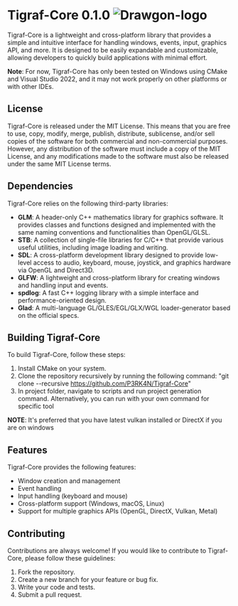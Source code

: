 # Tigraf-Core 0.1.0 ![Drawgon-logo](https://user-images.githubusercontent.com/87949029/220889714-97fc5c4b-8abe-46ae-8daa-07499247a352.png)

Tigraf-Core is a lightweight and cross-platform library that provides a simple and intuitive interface for handling windows, events, input, graphics API, and more. It is designed to be easily expandable and customizable, allowing developers to quickly build applications with minimal effort.

**Note**: For now, Tigraf-Core has only been tested on Windows using CMake and Visual Studio 2022, and it may not work properly on other platforms or with other IDEs.

## License
Tigraf-Core is released under the MIT License. This means that you are free to use, copy, modify, merge, publish, distribute, sublicense, and/or sell copies of the software for both commercial and non-commercial purposes. However, any distribution of the software must include a copy of the MIT License, and any modifications made to the software must also be released under the same MIT License terms.

## Dependencies
Tigraf-Core relies on the following third-party libraries:

- **GLM**: A header-only C++ mathematics library for graphics software. It provides classes and functions designed and implemented with the same naming conventions and functionalities than OpenGL/GLSL.
- **STB**: A collection of single-file libraries for C/C++ that provide various useful utilities, including image loading and writing.
- **SDL**: A cross-platform development library designed to provide low-level access to audio, keyboard, mouse, joystick, and graphics hardware via OpenGL and Direct3D.
- **GLFW**: A lightweight and cross-platform library for creating windows and handling input and events.
- **spdlog**: A fast C++ logging library with a simple interface and performance-oriented design.
- **Glad**: A multi-language GL/GLES/EGL/GLX/WGL loader-generator based on the official specs.

## Building Tigraf-Core
To build Tigraf-Core, follow these steps:

1. Install CMake on your system.
2. Clone the repository recursively by running the following command: "git clone --recursive https://github.com/P3RK4N/Tigraf-Core"
3. In project folder, navigate to scripts and run project generation command. Alternatively, you can run with your own command for specific tool

**NOTE**: It's preferred that you have latest vulkan installed or DirectX if you are on windows

## Features
Tigraf-Core provides the following features:

- Window creation and management
- Event handling
- Input handling (keyboard and mouse)
- Cross-platform support (Windows, macOS, Linux)
- Support for multiple graphics APIs (OpenGL, DirectX, Vulkan, Metal)

## Contributing
Contributions are always welcome! If you would like to contribute to Tigraf-Core, please follow these guidelines:

1. Fork the repository.
2. Create a new branch for your feature or bug fix.
3. Write your code and tests.
4. Submit a pull request.
